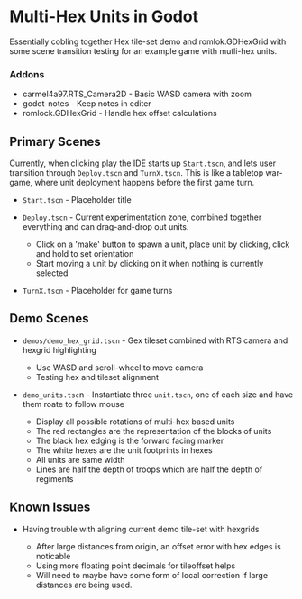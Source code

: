 # Multi-Hex Units in Godot

Essentially cobling together Hex tile-set demo and romlok.GDHexGrid with some scene transition testing for an example game with mutli-hex units.

### Addons

* carmel4a97.RTS\_Camera2D - Basic WASD camera with zoom
* godot-notes - Keep notes in editer
* romlock.GDHexGrid - Handle hex offset calculations

## Primary Scenes

Currently, when clicking play the IDE starts up `Start.tscn`, and lets user transition through `Deploy.tscn` and `TurnX.tscn`.
This is like a tabletop war-game, where unit deployment happens before the first game turn.

* `Start.tscn` - Placeholder title
* `Deploy.tscn` - Current experimentation zone, combined together everything and can drag-and-drop out units.

    * Click on a 'make' button to spawn a unit, place unit by clicking, click and hold to set orientation
    * Start moving a unit by clicking on it when nothing is currently selected

* `TurnX.tscn` - Placeholder for game turns

## Demo Scenes

* `demos/demo_hex_grid.tscn` - Gex tileset combined with RTS camera and hexgrid highlighting

    * Use WASD and scroll-wheel to move camera
    * Testing hex and tileset alignment

* `demo_units.tsc`n - Instantiate three `unit.tscn`, one of each size and have them roate to follow mouse

    * Display all possible rotations of multi-hex based units
    * The red rectangles are the representation of the blocks of units
    * The black hex edging is the forward facing marker
    * The white hexes are the unit footprints in hexes
    * All units are same width
    * Lines are half the depth of troops which are half the depth of regiments

## Known Issues

* Having trouble with aligning current demo tile-set with hexgrids

    * After large distances from origin, an offset error with hex edges is noticable
    * Using more floating point decimals for tileoffset helps
    * Will need to maybe have some form of local correction if large distances are being used.
 
